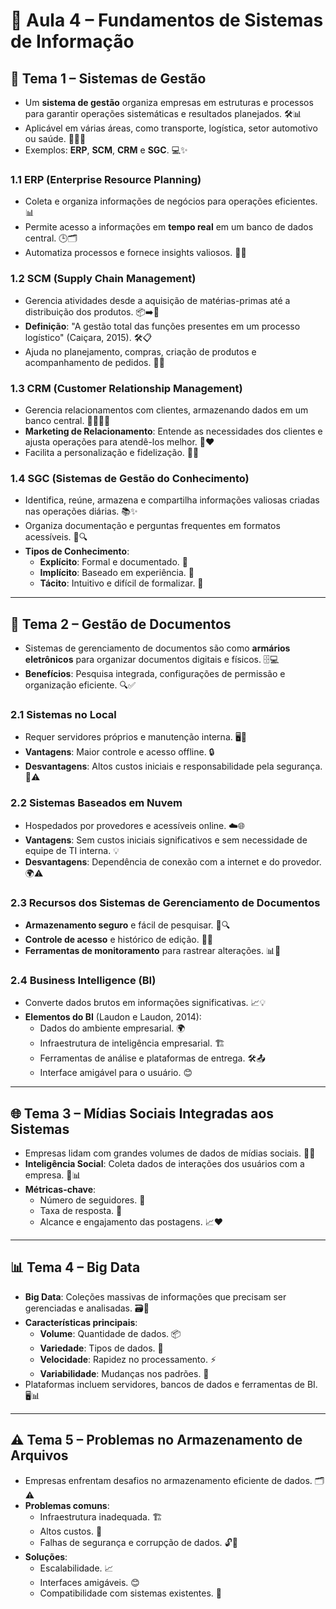 # 🌟 **Aula 4 – Fundamentos de Sistemas de Informação**

## 🏢 **Tema 1 – Sistemas de Gestão**

- Um **sistema de gestão** organiza empresas em estruturas e processos para garantir operações sistemáticas e resultados planejados. 🛠️📊  
- Aplicável em várias áreas, como transporte, logística, setor automotivo ou saúde. 🚚🚗🏥  
- Exemplos: **ERP**, **SCM**, **CRM** e **SGC**. 💻✨  

### 1.1 **ERP (Enterprise Resource Planning)**

- Coleta e organiza informações de negócios para operações eficientes. 📊  
- Permite acesso a informações em **tempo real** em um banco de dados central. 🕒🗂️  
- Automatiza processos e fornece insights valiosos. 🤖💡  

### 1.2 **SCM (Supply Chain Management)**

- Gerencia atividades desde a aquisição de matérias-primas até a distribuição dos produtos. 📦➡️🏬  
- **Definição**: "A gestão total das funções presentes em um processo logístico" (Caiçara, 2015). 🛠️📋  
- Ajuda no planejamento, compras, criação de produtos e acompanhamento de pedidos. 🚛✅  

### 1.3 **CRM (Customer Relationship Management)**

- Gerencia relacionamentos com clientes, armazenando dados em um banco central. 🧑‍🤝‍🧑📂  
- **Marketing de Relacionamento**: Entende as necessidades dos clientes e ajusta operações para atendê-los melhor. 💬❤️  
- Facilita a personalização e fidelização. 🎯🤝  

### 1.4 **SGC (Sistemas de Gestão do Conhecimento)**

- Identifica, reúne, armazena e compartilha informações valiosas criadas nas operações diárias. 📚✨  
- Organiza documentação e perguntas frequentes em formatos acessíveis. 📄🔍  
- **Tipos de Conhecimento**:  
  - **Explícito**: Formal e documentado. 📝  
  - **Implícito**: Baseado em experiência. 🤔  
  - **Tácito**: Intuitivo e difícil de formalizar. 🧠  

---

## 📂 **Tema 2 – Gestão de Documentos**

- Sistemas de gerenciamento de documentos são como **armários eletrônicos** para organizar documentos digitais e físicos. 🗄️💻  
- **Benefícios**: Pesquisa integrada, configurações de permissão e organização eficiente. 🔍✅  

### 2.1 **Sistemas no Local**

- Requer servidores próprios e manutenção interna. 🖥️🔧  
- **Vantagens**: Maior controle e acesso offline. 🔒  
- **Desvantagens**: Altos custos iniciais e responsabilidade pela segurança. 💸⚠️  

### 2.2 **Sistemas Baseados em Nuvem**

- Hospedados por provedores e acessíveis online. ☁️🌐  
- **Vantagens**: Sem custos iniciais significativos e sem necessidade de equipe de TI interna. 💡  
- **Desvantagens**: Dependência de conexão com a internet e do provedor. 🌍⚠️  

### 2.3 **Recursos dos Sistemas de Gerenciamento de Documentos**

- **Armazenamento seguro** e fácil de pesquisar. 🔐🔍  
- **Controle de acesso** e histórico de edição. 🔑📝  
- **Ferramentas de monitoramento** para rastrear alterações. 📊👀  

### 2.4 **Business Intelligence (BI)**

- Converte dados brutos em informações significativas. 📈💡  
- **Elementos do BI** (Laudon e Laudon, 2014):  
  - Dados do ambiente empresarial. 🌍  
  - Infraestrutura de inteligência empresarial. 🏗️  
  - Ferramentas de análise e plataformas de entrega. 🛠️📤  
  - Interface amigável para o usuário. 😊  

---

## 🌐 **Tema 3 – Mídias Sociais Integradas aos Sistemas**

- Empresas lidam com grandes volumes de dados de mídias sociais. 📱💬  
- **Inteligência Social**: Coleta dados de interações dos usuários com a empresa. 🧠📊  
- **Métricas-chave**:  
  - Número de seguidores. 👥  
  - Taxa de resposta. 📩  
  - Alcance e engajamento das postagens. 📈❤️  

---

## 📊 **Tema 4 – Big Data**

- **Big Data**: Coleções massivas de informações que precisam ser gerenciadas e analisadas. 🗃️💾  
- **Características principais**:  
  - **Volume**: Quantidade de dados. 📦  
  - **Variedade**: Tipos de dados. 🧩  
  - **Velocidade**: Rapidez no processamento. ⚡  
  - **Variabilidade**: Mudanças nos padrões. 🔄  
- Plataformas incluem servidores, bancos de dados e ferramentas de BI. 🖥️📊  

---

## ⚠️ **Tema 5 – Problemas no Armazenamento de Arquivos**

- Empresas enfrentam desafios no armazenamento eficiente de dados. 🗂️⚠️  
- **Problemas comuns**:  
  - Infraestrutura inadequada. 🏗️  
  - Altos custos. 💸  
  - Falhas de segurança e corrupção de dados. 🔓💾  
- **Soluções**:  
  - Escalabilidade. 📈  
  - Interfaces amigáveis. 😊  
  - Compatibilidade com sistemas existentes. 🔄  